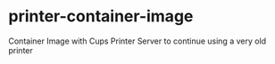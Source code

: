 # printer-container-image
Container Image with Cups Printer Server to continue using a very old printer

